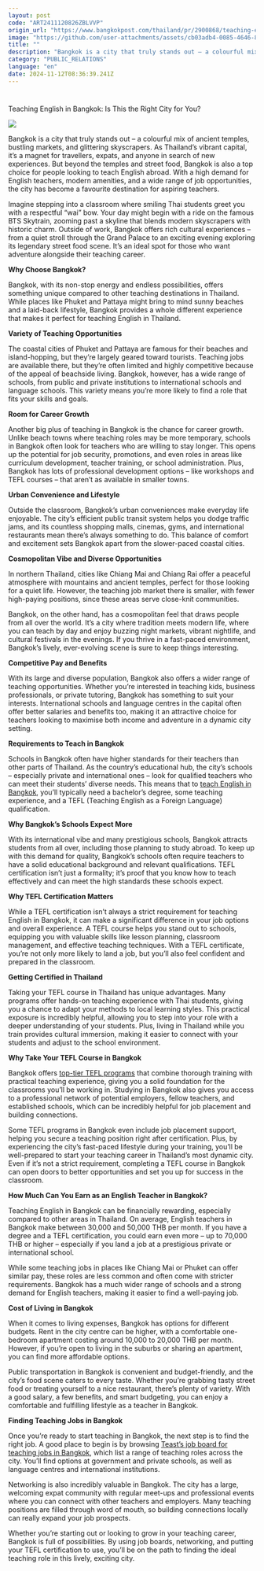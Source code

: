 ```yaml
---
layout: post
code: "ART2411120826ZBLVVP"
origin_url: "https://www.bangkokpost.com/thailand/pr/2900868/teaching-english-in-bangkok-is-this-the-right-city-for-you-"
image: "https://github.com/user-attachments/assets/cb03adb4-0085-4646-8546-25cfdf6a229b"
title: ""
description: "Bangkok is a city that truly stands out – a colourful mix of ancient temples, bustling markets, and glittering skyscrapers. As Thailand’s vibrant capital, it’s a magnet for travellers, expats, and anyone in search of new experiences. But beyond the temples and street food, Bangkok is also a top choice for people looking to teach English abroad. With a high demand for English teachers, modern amenities, and a wide range of job opportunities, the city has become a favourite destination for aspiring teachers."
category: "PUBLIC_RELATIONS"
language: "en"
date: 2024-11-12T08:36:39.241Z
---
```


# 

Teaching English in Bangkok: Is This the Right City for You?

![](https://github.com/user-attachments/assets/fa36ebf2-5236-4744-bb11-ee80aa692e45)

Bangkok is a city that truly stands out – a colourful mix of ancient temples, bustling markets, and glittering skyscrapers. As Thailand’s vibrant capital, it’s a magnet for travellers, expats, and anyone in search of new experiences. But beyond the temples and street food, Bangkok is also a top choice for people looking to teach English abroad. With a high demand for English teachers, modern amenities, and a wide range of job opportunities, the city has become a favourite destination for aspiring teachers.  

Imagine stepping into a classroom where smiling Thai students greet you with a respectful “wai” bow. Your day might begin with a ride on the famous BTS Skytrain, zooming past a skyline that blends modern skyscrapers with historic charm. Outside of work, Bangkok offers rich cultural experiences – from a quiet stroll through the Grand Palace to an exciting evening exploring its legendary street food scene. It’s an ideal spot for those who want adventure alongside their teaching career. 

**Why Choose Bangkok?** 

Bangkok, with its non-stop energy and endless possibilities, offers something unique compared to other teaching destinations in Thailand. While places like Phuket and Pattaya might bring to mind sunny beaches and a laid-back lifestyle, Bangkok provides a whole different experience that makes it perfect for teaching English in Thailand. 

**Variety of Teaching Opportunities** 

The coastal cities of Phuket and Pattaya are famous for their beaches and island-hopping, but they’re largely geared toward tourists. Teaching jobs are available there, but they’re often limited and highly competitive because of the appeal of beachside living. Bangkok, however, has a wide range of schools, from public and private institutions to international schools and language schools. This variety means you’re more likely to find a role that fits your skills and goals. 

**Room for Career Growth** 

Another big plus of teaching in Bangkok is the chance for career growth. Unlike beach towns where teaching roles may be more temporary, schools in Bangkok often look for teachers who are willing to stay longer. This opens up the potential for job security, promotions, and even roles in areas like curriculum development, teacher training, or school administration. Plus, Bangkok has lots of professional development options – like workshops and TEFL courses – that aren’t as available in smaller towns. 

**Urban Convenience and Lifestyle** 

Outside the classroom, Bangkok’s urban conveniences make everyday life enjoyable. The city’s efficient public transit system helps you dodge traffic jams, and its countless shopping malls, cinemas, gyms, and international restaurants mean there’s always something to do. This balance of comfort and excitement sets Bangkok apart from the slower-paced coastal cities. 

**Cosmopolitan Vibe and Diverse Opportunities** 

In northern Thailand, cities like Chiang Mai and Chiang Rai offer a peaceful atmosphere with mountains and ancient temples, perfect for those looking for a quiet life. However, the teaching job market there is smaller, with fewer high-paying positions, since these areas serve close-knit communities. 

Bangkok, on the other hand, has a cosmopolitan feel that draws people from all over the world. It’s a city where tradition meets modern life, where you can teach by day and enjoy buzzing night markets, vibrant nightlife, and cultural festivals in the evenings. If you thrive in a fast-paced environment, Bangkok’s lively, ever-evolving scene is sure to keep things interesting. 

**Competitive Pay and Benefits** 

With its large and diverse population, Bangkok also offers a wider range of teaching opportunities. Whether you’re interested in teaching kids, business professionals, or private tutoring, Bangkok has something to suit your interests. International schools and language centres in the capital often offer better salaries and benefits too, making it an attractive choice for teachers looking to maximise both income and adventure in a dynamic city setting. 

**Requirements to Teach in Bangkok** 

Schools in Bangkok often have higher standards for their teachers than other parts of Thailand. As the country’s educational hub, the city’s schools – especially private and international ones – look for qualified teachers who can meet their students’ diverse needs. This means that to [teach English in Bangkok](https://teast.co/teach-english-bangkok), you’ll typically need a bachelor’s degree, some teaching experience, and a TEFL (Teaching English as a Foreign Language) qualification. 

**Why Bangkok’s Schools Expect More** 

With its international vibe and many prestigious schools, Bangkok attracts students from all over, including those planning to study abroad. To keep up with this demand for quality, Bangkok’s schools often require teachers to have a solid educational background and relevant qualifications. TEFL certification isn’t just a formality; it’s proof that you know how to teach effectively and can meet the high standards these schools expect. 

**Why TEFL Certification Matters** 

While a TEFL certification isn’t always a strict requirement for teaching English in Bangkok, it can make a significant difference in your job options and overall experience. A TEFL course helps you stand out to schools, equipping you with valuable skills like lesson planning, classroom management, and effective teaching techniques. With a TEFL certificate, you’re not only more likely to land a job, but you’ll also feel confident and prepared in the classroom. 

**Getting Certified in Thailand** 

Taking your TEFL course in Thailand has unique advantages. Many programs offer hands-on teaching experience with Thai students, giving you a chance to adapt your methods to local learning styles. This practical exposure is incredibly helpful, allowing you to step into your role with a deeper understanding of your students. Plus, living in Thailand while you train provides cultural immersion, making it easier to connect with your students and adjust to the school environment. 

**Why Take Your TEFL Course in Bangkok** 

Bangkok offers [top-tier TEFL programs](https://teast.co/blog/tefl-tesol-courses-bangkok) that combine thorough training with practical teaching experience, giving you a solid foundation for the classrooms you’ll be working in. Studying in Bangkok also gives you access to a professional network of potential employers, fellow teachers, and established schools, which can be incredibly helpful for job placement and building connections. 

Some TEFL programs in Bangkok even include job placement support, helping you secure a teaching position right after certification. Plus, by experiencing the city’s fast-paced lifestyle during your training, you’ll be well-prepared to start your teaching career in Thailand’s most dynamic city. Even if it’s not a strict requirement, completing a TEFL course in Bangkok can open doors to better opportunities and set you up for success in the classroom. 

**How Much Can You Earn as an English Teacher in Bangkok?** 

Teaching English in Bangkok can be financially rewarding, especially compared to other areas in Thailand. On average, English teachers in Bangkok make between 30,000 and 50,000 THB per month. If you have a degree and a TEFL certification, you could earn even more – up to 70,000 THB or higher – especially if you land a job at a prestigious private or international school. 

While some teaching jobs in places like Chiang Mai or Phuket can offer similar pay, these roles are less common and often come with stricter requirements. Bangkok has a much wider range of schools and a strong demand for English teachers, making it easier to find a well-paying job. 

**Cost of Living in Bangkok** 

When it comes to living expenses, Bangkok has options for different budgets. Rent in the city centre can be higher, with a comfortable one-bedroom apartment costing around 10,000 to 20,000 THB per month. However, if you’re open to living in the suburbs or sharing an apartment, you can find more affordable options. 

Public transportation in Bangkok is convenient and budget-friendly, and the city’s food scene caters to every taste. Whether you’re grabbing tasty street food or treating yourself to a nice restaurant, there’s plenty of variety. With a good salary, a few benefits, and smart budgeting, you can enjoy a comfortable and fulfilling lifestyle as a teacher in Bangkok. 

**Finding Teaching Jobs in Bangkok** 

Once you’re ready to start teaching in Bangkok, the next step is to find the right job. A good place to begin is by browsing [Teast’s job board for teaching jobs in Bangkok](https://teast.co/jobs/thailand/bangkok), which list a range of teaching roles across the city. You’ll find options at government and private schools, as well as language centres and international institutions. 

Networking is also incredibly valuable in Bangkok. The city has a large, welcoming expat community with regular meet-ups and professional events where you can connect with other teachers and employers. Many teaching positions are filled through word of mouth, so building connections locally can really expand your job prospects. 

Whether you’re starting out or looking to grow in your teaching career, Bangkok is full of possibilities. By using job boards, networking, and putting your TEFL certification to use, you’ll be on the path to finding the ideal teaching role in this lively, exciting city.